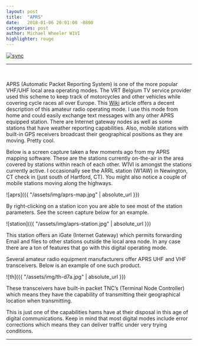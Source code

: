 ```yaml
---
layout: post
title:  "APRS"
date:   2018-01-06 20:01:00 -0800
categories: post
author: Michael Wheeler W1VI
highlighter: rouge
---
```

[![sync](http://img.shields.io/badge/repository-synced-brightgreen.svg)][sandbox-sync]

[sandbox-sync]: https://defcast.github.io
[Wiki]: https://en.wikipedia.org/wiki/Automatic_Packet_Reporting_System
<hr>
<br>

APRS (Automatic Packet Reporting System) is one of the more popular VHF/UHF local area operating modes. The VRT Belgium TV service provider used this scheme to keep track of motorcycles and other vehicles while covering cycle races all over Europe. This [Wiki] article offers a decent description of this amateur radio operating mode. I use this mode from home and could easily exchange text messages with any other APRS equipped station. There are Internet gateway nodes as well as some stations that have weather reporting capabilities.  Also, mobile stations with built-in GPS receivers broadcast their geographical positions as they are moving.  Pretty cool.

Below is a screen capture taken a few moments ago from my APRS mapping software.  These are the stations currently on-the-air in the area covered by stations within reach of each other. W1VI is amongst the stations currently active. I occasionally see the ARRL station (W1AW) in Newington, CT check in (just south of Hartford, CT). You might also notice a couple of mobile stations moving along the highways.

![aprs]({{ "/assets/img/aprs-map.jpg" | absolute_url }}) 

By right-clicking on a station icon you are able to see most of the station parameters.  See the screen capture below for an example.

![station]({{ "/assets/img/aprs-station.jpg" | absolute_url }}) 

This station offers an iGate (Internet Gateway) which permits forwarding Email and files to other stations outside the local area node. In any case there are a ton of features that go with this digital operating mode.

Several amateur radio equipment manufacturers offer APRS UHF and VHF transceivers. Below is an example of one such product.

![th]({{ "/assets/img/th-d7a.jpg" | absolute_url }}) 

These transceivers have built-in packet TNC’s (Terminal Node Controller) which means they have the capability of transmitting their geographical location when transmitting.

This is just one of the capabilities hams have at their disposal in this age of digital communications. Keep in mind that most digital modes include error corrections which means they can deliver traffic under very trying conditions.

<hr>

